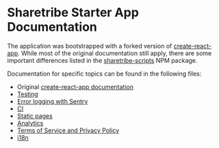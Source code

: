 # Sharetribe Starter App Documentation

The application was bootstrapped with a forked version of
[create-react-app](https://github.com/facebookincubator/create-react-app). While
most of the original documentation still apply, there are some
important differences listed in the
[sharetribe-scripts](https://www.npmjs.com/package/sharetribe-scripts)
NPM package.

Documentation for specific topics can be found in the following files:

 - Original [create-react-app documentation](create-react-app.md)
 - [Testing](testing.md)
 - [Error logging with Sentry](sentry.md)
 - [CI](ci.md)
 - [Static pages](static-pages.md)
 - [Analytics](analytics.md)
 - [Terms of Service and Privacy Policy](terms-of-service-and-privacy-policy.md)
 - [i18n](i18n.md)
